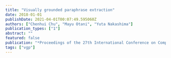 ```yaml
---
title: "Visually grounded paraphrase extraction"
date: 2018-01-01
publishDate: 2021-04-01T00:07:49.595060Z
authors: ["Chenhui Chu", "Mayu Otani", "Yuta Nakashima"]
publication_types: ["1"]
abstract: ""
featured: false
publication: "*Proceedings of the 27th International Conference on Computational Linguistics*"
tags: ["vgp"]
---
```



